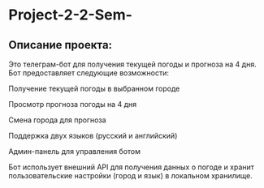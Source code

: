 # Project-2-2-Sem-


## Описание проекта:
Это телеграм-бот для получения текущей погоды и прогноза на 4 дня. Бот предоставляет следующие возможности:

Получение текущей погоды в выбранном городе

Просмотр прогноза погоды на 4 дня

Смена города для прогноза

Поддержка двух языков (русский и английский)

Админ-панель для управления ботом

Бот использует внешний API для получения данных о погоде и хранит пользовательские настройки (город и язык) в локальном хранилище.
